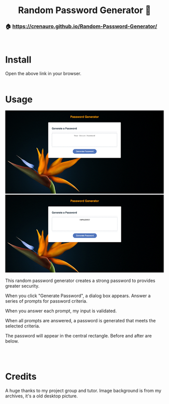 <h1 align="center">Random Password Generator 🔏</h1>

### 🏠 https://crenauro.github.io/Random-Password-Generator/

<br/>

# Install

Open the above link in your browser.
<br/>
<br/>

# Usage

![before](assets/before.png)
![after](assets/after.png)

This random password generator creates a strong password to provides greater security.

When you click "Generate Password", a dialog box appears. Answer a series of prompts for password criteria.

When you answer each prompt, my input is validated.

When all prompts are answered, a password is generated that meets the selected criteria.

The password will appear in the central rectangle. Before and after are below.

<br/>
<br/>

# Credits

A huge thanks to my project group and tutor.
Image background is from my archives, it's a old desktop picture.
